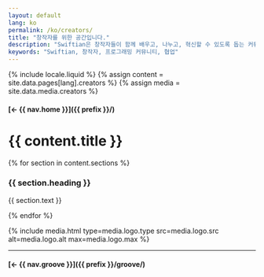 ```yaml
---
layout: default
lang: ko
permalink: /ko/creators/
title: "창작자를 위한 공간입니다."
description: "Swiftian은 창작자들이 함께 배우고, 나누고, 혁신할 수 있도록 돕는 커뮤니티 중심 플랫폼입니다."
keywords: "Swiftian, 창작자, 프로그래밍 커뮤니티, 협업"
---
```



{% include locale.liquid %}
{% assign content = site.data.pages[lang].creators %}
{% assign media = site.data.media.creators %}

#### [← {{ nav.home }}]({{ prefix }}/)

# {{ content.title }}

{% for section in content.sections %}
### {{ section.heading }}
{{ section.text }}

{% endfor %}

{% include media.html
  type=media.logo.type
  src=media.logo.src
  alt=media.logo.alt
  max=media.logo.max
%}

---

#### [← {{ nav.groove }}]({{ prefix }}/groove/)